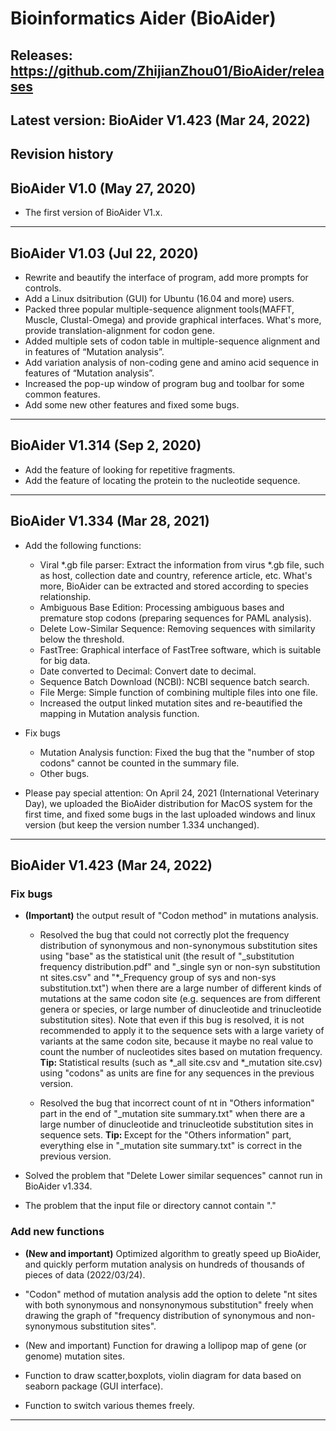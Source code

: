 # Bioinformatics Aider (BioAider)

## Releases: https://github.com/ZhijianZhou01/BioAider/releases

## Latest version: BioAider V1.423 (Mar 24, 2022)


## Revision history
## BioAider V1.0 (May 27, 2020)
+ The first version of BioAider V1.x.

-----
## BioAider V1.03 (Jul 22, 2020)
+ Rewrite and beautify the interface of program, add more prompts for controls.
+ Add a Linux dsitribution (GUI) for Ubuntu (16.04 and more) users.
+ Packed three popular multiple-sequence alignment tools(MAFFT, Muscle, Clustal-Omega) and provide graphical interfaces. What's more, provide translation-alignment for codon gene.
+ Added multiple sets of codon table in multiple-sequence alignment and in features of “Mutation analysis”.
+ Add variation analysis of non-coding gene and amino acid sequence in features of “Mutation analysis”.
+ Increased the pop-up window of program bug and toolbar for some common features.
+ Add some new other features and fixed some bugs.

-----
## BioAider V1.314 (Sep 2, 2020)
+ Add the feature of looking for repetitive fragments.
+ Add the feature of locating the protein to the nucleotide sequence.

-----
## BioAider V1.334 (Mar 28, 2021)
+ Add the following functions:
    + Viral *.gb file parser: Extract the information from virus *.gb file, such as host, collection date and country, reference article, etc. What's more, BioAider can be extracted and stored according to species relationship.
    + Ambiguous Base Edition: Processing ambiguous bases and premature stop codons (preparing sequences for PAML analysis).
    + Delete Low-Similar Sequence: Removing sequences with similarity below the threshold.
    + FastTree: Graphical interface of FastTree software, which is suitable for big data.
    + Date converted to Decimal: Convert date to decimal.
    + Sequence Batch Download (NCBI): NCBI sequence batch search.
    + File Merge: Simple function of combining multiple files into one file.
    + Increased the output linked mutation sites and re-beautified the mapping in Mutation analysis function.

+ Fix bugs
    + Mutation Analysis function: Fixed the bug that the "number of stop codons" cannot be counted in the summary file.
    + Other bugs.

+ Please pay special attention:
On April 24, 2021 (International Veterinary Day), we uploaded the BioAider distribution for MacOS system for the first time, and fixed some bugs in the last uploaded windows and linux version (but keep the version number 1.334 unchanged).

-----
## BioAider V1.423 (Mar 24, 2022)
### Fix bugs
+ <b>(Important)</b> the output result of "Codon method" in mutations analysis.
  + Resolved the bug that could not correctly plot the frequency distribution of synonymous and non-synonymous substitution sites using "base" as the statistical unit (the result of "_substitution frequency distribution.pdf" and "_single syn or non-syn substitution nt sites.csv" and "*_Frequency group of sys and non-sys substitution.txt") when there are a large number of different kinds of mutations at the same codon site (e.g. sequences are from different genera or species, or large number of dinucleotide and trinucleotide substitution sites). Note that even if this bug is resolved, it is not recommended to apply it to the sequence sets with a large variety of variants at the same codon site, because it maybe no real value to count the number of nucleotides sites based on mutation frequency.
    <b>Tip: </b>Statistical results (such as *_all site.csv and *_mutation site.csv) using "codons" as units are fine for any sequences in the previous version.

  + Resolved the bug that incorrect count of nt in "Others information" part in the end of "_mutation site summary.txt" when there are a large number of dinucleotide and trinucleotide substitution sites in sequence sets.
    <b>Tip: </b>Except for the "Others information" part, everything else in "_mutation site summary.txt" is correct in the previous version.

+ Solved the problem that "Delete Lower similar sequences" cannot run in BioAider v1.334.

+ The problem that the input file or directory cannot contain "."

### Add new functions
+ <b>(New and important)</b> Optimized algorithm to greatly speed up BioAider, and quickly perform mutation analysis on hundreds of thousands of pieces of data (2022/03/24).

+ "Codon" method of mutation analysis add the option to delete "nt sites with both synonymous and nonsynonymous substitution" freely when drawing the graph of "frequency distribution of synonymous and non-synonymous substitution sites".

+ (New and important) Function for drawing a lollipop map of gene (or genome) mutation sites.
+ Function to draw scatter,boxplots, violin diagram for data based on seaborn package (GUI interface).
+ Function to switch various themes freely.

-----

